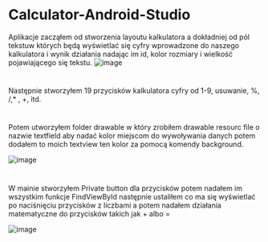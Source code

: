 # Calculator-Android-Studio
Aplikacje zacząłem od stworzenia layoutu kalkulatora a dokładniej od pól tekstuw których będą wyświetlać się cyfry wprowadzone do naszego kalkulatora i
wynik działania nadając im id, kolor rozmiary i wielkość pojawiającego się tekstu.
![image](https://user-images.githubusercontent.com/77391158/167732311-2d1f1a84-fa53-49ea-9d32-bbad85dadf57.png)
#
Następnie stworzyłem 19 przycisków kalkulatora cyfry od 1-9, usuwanie, %, /,* , +, itd.
#
Potem utworzyłem folder drawable w który zrobiłem drawable resourc file
o nazwie textfield aby nadać kolor miejscom do wywoływania danych potem
dodałem to moich textview ten kolor za pomocą komendy background.

![image](https://user-images.githubusercontent.com/77391158/167732713-8a62c826-48d9-44b0-9124-c7e270f0424b.png)
#
W mainie stworzyłem Private button dla przycisków potem nadałem im wszystkim funkcje FindViewById następnie ustaliłem co ma się wyświetlać po
naciśnięciu przycisków z liczbami a potem nadałem działania matematyczne do przycisków takich jak + albo =

![image](https://user-images.githubusercontent.com/77391158/167732845-edb7af4a-5dd2-4267-a9b7-d99d0ae975c3.png)
